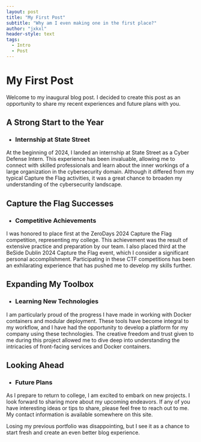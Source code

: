 ```yaml
---
layout: post
title: "My First Post"
subtitle: "Why am I even making one in the first place?"
author: "jxkxl"
header-style: text
tags:
  - Intro
  - Post
---
```


# My First Post

Welcome to my inaugural blog post. I decided to create this post as an opportunity to share my recent experiences and future plans with you.

## A Strong Start to the Year
- ### Internship at State Street
At the beginning of 2024, I landed an internship at State Street as a Cyber Defense Intern. This experience has been invaluable, allowing me to connect with skilled professionals and learn about the inner workings of a large organization in the cybersecurity domain. Although it differed from my typical Capture the Flag activities, it was a great chance to broaden my understanding of the cybersecurity landscape.

## Capture the Flag Successes
- ### Competitive Achievements
I was honored to place first at the ZeroDays 2024 Capture the Flag competition, representing my college. This achievement was the result of extensive practice and preparation by our team. I also placed third at the BeSide Dublin 2024 Capture the Flag event, which I consider a significant personal accomplishment. Participating in these CTF competitions has been an exhilarating experience that has pushed me to develop my skills further.

## Expanding My Toolbox
- ### Learning New Technologies
I am particularly proud of the progress I have made in working with Docker containers and modular deployment. These tools have become integral to my workflow, and I have had the opportunity to develop a platform for my company using these technologies. The creative freedom and trust given to me during this project allowed me to dive deep into understanding the intricacies of front-facing services and Docker containers.

## Looking Ahead
- ### Future Plans
As I prepare to return to college, I am excited to embark on new projects. I look forward to sharing more about my upcoming endeavors. If any of you have interesting ideas or tips to share, please feel free to reach out to me. My contact information is available somewhere on this site.

Losing my previous portfolio was disappointing, but I see it as a chance to start fresh and create an even better blog experience.